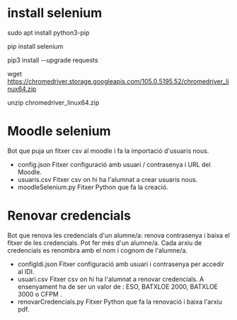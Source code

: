 # install selenium
sudo apt install python3-pip

pip install selenium

pip3 install --upgrade requests

wget https://chromedriver.storage.googleapis.com/105.0.5195.52/chromedriver_linux64.zip

unzip chromedriver_linux64.zip

# Moodle selenium 
Bot que puja un fitxer csv al moodle i fa la importació d'usuaris nous.
- config.json Fitxer configuració amb usuari / contrasenya i URL del Moodle.
- usuaris.csv Fitxer csv on hi ha l'alumnat a crear usuaris nous.
- moodleSelenium.py Fitxer Python que fa la creació.

# Renovar credencials 
Bot que renova les credencials d'un alumne/a: renova contrasenya i baixa el fitxer de les credencials. Pot fer més d'un alumne/a. Cada arxiu de credencials es renombra amb el nom i cognom de l'alumne/a.
- configIdi.json Fitxer configuració amb usuari i contrasenya per accedir al IDI.
- usuari.csv Fitxer csv on hi ha l'alumnat a renovar credencials. A ensenyament ha de ser un valor de : ESO, BATXLOE 2000, BATXLOE 3000 o CFPM .
- renovarCredencials.py Fitxer Python que fa la renovació i baixa l'arxiu pdf.

